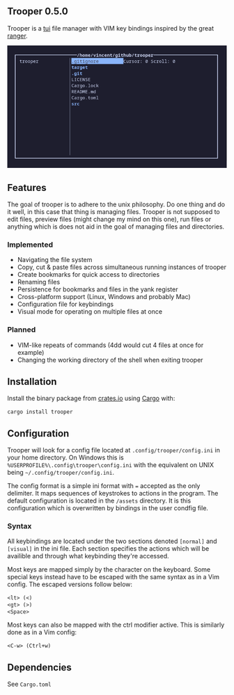 Trooper 0.5.0
---

Trooper is a [tui](https://en.wikipedia.org/wiki/Text-based\_user\_interface) file manager with VIM key bindings inspired by the great [ranger](https://github.com/ranger/ranger).

![screenshot](https://raw.githubusercontent.com/vincent-uden/trooper/master/assets/2023-02-13_21-06.png)

## Features
The goal of trooper is to adhere to the unix philosophy. Do one thing and do it well, in this case that thing is managing files. Trooper is not supposed to edit files, preview files (might change my mind on this one), run files or anything which is does not aid in the goal of managing files and directories.

### Implemented
- Navigating the file system
- Copy, cut & paste files across simultaneous running instances of trooper
- Create bookmarks for quick access to directories
- Renaming files
- Persistence for bookmarks and files in the yank register
- Cross-platform support (Linux, Windows and probably Mac)
- Configuration file for keybindings
- Visual mode for operating on multiple files at once

### Planned
- VIM-like repeats of commands (4dd would cut 4 files at once for example)
- Changing the working directory of the shell when exiting trooper

## Installation
Install the binary package from [crates.io](https://crates.io/) using [Cargo](https://doc.rust-lang.org/cargo/) with:
```
cargo install trooper
```

## Configuration
Trooper will look for a config file located at `.config/trooper/config.ini` in your home directory. On Windows this is `%USERPROFILE%\.config\trooper\config.ini` with the equivalent on UNIX being `~/.config/trooper/config.ini`.

The config format is a simple ini format with `=` accepted as the only delimiter. It maps sequences of keystrokes to actions in the program. The default configuration is located in the `/assets` directory. It is this configuration which is overwritten by bindings in the user condfig file.

### Syntax
All keybindings are located under the two sections denoted `[normal]` and `[visual]` in the ini file. Each section specifies the actions which will be availible and through what keybinding they're accessed.

Most keys are mapped simply by the character on the keyboard. Some special keys instead have to be escaped with the same syntax as in a Vim config. The escaped versions follow below:
```
<lt> (<)
<gt> (>)
<Space>
```

Most keys can also be mapped with the ctrl modifier active. This is similarly done as in a Vim config:
```
<C-w> (Ctrl+w)
```

## Dependencies
See `Cargo.toml`
